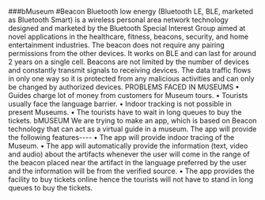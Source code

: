 ###bMuseum
#Beacon
	Bluetooth low energy (Bluetooth LE, BLE, marketed as Bluetooth Smart) is a wireless personal area network technology designed and marketed by the Bluetooth Special Interest Group aimed at novel applications in the healthcare, fitness, beacons, security, and home entertainment industries. 
The beacon does not require any pairing permissions from the other devices. It works on BLE and can last for around 2 years on a single cell. Beacons are not limited by the number of devices and constantly transmit signals to receiving devices. The data traffic flows in only one way so it is protected from any malicious activities and can only be changed by authorized devices. 
PROBLEMS FACED IN MUSEUMS 
•	Guides charge lot of money from customers for Museum tours.
•	Tourists usually face the language barrier.
•	Indoor tracking is not possible in present Museums.
•	The tourists have to wait in long queues to buy the tickets.
bMUSEUM 
We are trying to make an app, which is based on Beacon technology that can act as a virtual guide in a museum. The app will provide the following features----
•	The app will provide indoor tracing of the Museum.
•	The app will automatically provide the information (text, video and audio) about the artifacts whenever the user will come in the range of the beacon placed near the artifact in the language preferred by the user and the information will be from the verified source.
•	The app provides the facility to buy tickets online hence the tourists will not have to stand in long queues to buy the tickets.
